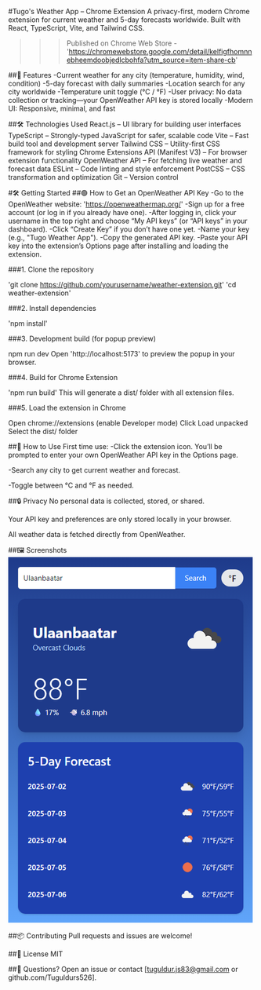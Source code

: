 #Tugo's Weather App – Chrome Extension
A privacy-first, modern Chrome extension for current weather and 5-day forecasts worldwide.
Built with React, TypeScript, Vite, and Tailwind CSS.

>>>Published on Chrome Web Store - 'https://chromewebstore.google.com/detail/kelfigfhomnnebheemdoobjedlcbohfa?utm_source=item-share-cb'

##🚀 Features
-Current weather for any city (temperature, humidity, wind, condition)
-5-day forecast with daily summaries
-Location search for any city worldwide
-Temperature unit toggle (°C / °F)
-User privacy: No data collection or tracking—your OpenWeather API key is stored locally
-Modern UI: Responsive, minimal, and fast

##🛠️ Technologies Used
React.js – UI library for building user interfaces
TypeScript – Strongly-typed JavaScript for safer, scalable code
Vite – Fast build tool and development server
Tailwind CSS – Utility-first CSS framework for styling
Chrome Extensions API (Manifest V3) – For browser extension functionality
OpenWeather API – For fetching live weather and forecast data
ESLint – Code linting and style enforcement
PostCSS – CSS transformation and optimization
Git – Version control

#🛠️ Getting Started
##🟢 How to Get an OpenWeather API Key
-Go to the OpenWeather website: 'https://openweathermap.org/'
-Sign up for a free account (or log in if you already have one).
-After logging in, click your username in the top right and choose “My API keys” (or “API keys” in your dashboard).
-Click “Create Key” if you don’t have one yet.
-Name your key (e.g., "Tugo Weather App").
-Copy the generated API key.
-Paste your API key into the extension’s Options page after installing and loading the extension.

###1. Clone the repository

'git clone https://github.com/yourusername/weather-extension.git'
'cd weather-extension'


###2. Install dependencies

'npm install'


###3. Development build (for popup preview)

npm run dev
Open 'http://localhost:5173' to preview the popup in your browser.


###4. Build for Chrome Extension

'npm run build'
This will generate a dist/ folder with all extension files.

###5. Load the extension in Chrome

Open chrome://extensions (enable Developer mode)
Click Load unpacked
Select the dist/ folder


##🔑 How to Use
First time use:
-Click the extension icon. You’ll be prompted to enter your own OpenWeather API key in the Options page.

-Search any city to get current weather and forecast.

-Toggle between °C and °F as needed.

##🔒 Privacy
No personal data is collected, stored, or shared.

Your API key and preferences are only stored locally in your browser.

All weather data is fetched directly from OpenWeather.

##🖼️ Screenshots
![alt text](image.png)

##📦 Contributing
Pull requests and issues are welcome!

##📄 License
MIT

##🙋 Questions?
Open an issue or contact [tuguldur.js83@gmail.com or github.com/Tuguldurs526].